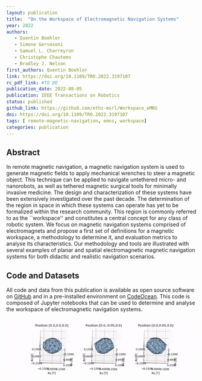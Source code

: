 ```yaml
---
layout: publication
title:  "On the Workspace of Electromagnetic Navigation Systems"
year: 2022
authors: 
   - Quentin Boehler
   - Simone Gervasoni
   - Samuel L. Charreyron
   - Christophe Chautems
   - Bradley J. Nelson
first_authors: Quentin Boehler
link: https://doi.org/10.1109/TRO.2022.3197107
rc_pdf_link: #TO DO
publication_date: 2022-08-05
publication: IEEE Transactions on Robotics
status: published
github_link: https://github.com/ethz-msrl/Workspace_eMNS
doi: https://doi.org/10.1109/TRO.2022.3197107
tags: [ remote-magnetic-navigation, emns, workspace]
categories: publication
---
```



## Abstract ##
In remote magnetic navigation, a magnetic navigation system is used to generate magnetic fields to apply mechanical wrenches to steer a magnetic object. This technique can be applied to navigate untethered micro- and nanorobots, as well as tethered magnetic surgical tools for minimally invasive medicine. The design and characterization of these systems have been extensively investigated over the past decade. The determination of the region in space in which these systems can operate has yet to be formalized within the research community. This region is commonly referred to as the ``workspace'' and constitutes a central concept for any class of robotic system. We focus on magnetic navigation systems comprised of electromagnets and propose a first set of definitions for a magnetic workspace, a methodology to determine it, and evaluation metrics to analyse its characteristics. Our methodology and tools are illustrated with several examples of planar and spatial electromagnetic magnetic navigation systems for both didactic and realistic navigation scenarios.

## Code and Datasets ##
All code and data from this publication is available as open source software on [GitHub](https://github.com/ethz-msrl/Workspace_eMNS) and in a pre-installed environment on [CodeOcean](https://doi.org/10.24433/CO.2090933.v1). This code is composed of Jupyter notebooks that can be used to determine and analyse the workspace of electromagnetic navigation systems.

![CardioMag eMNS - Available magnetic field](/images/cmag_available_field_anim.gif "CardioMag eMNS - Available magnetic field")
